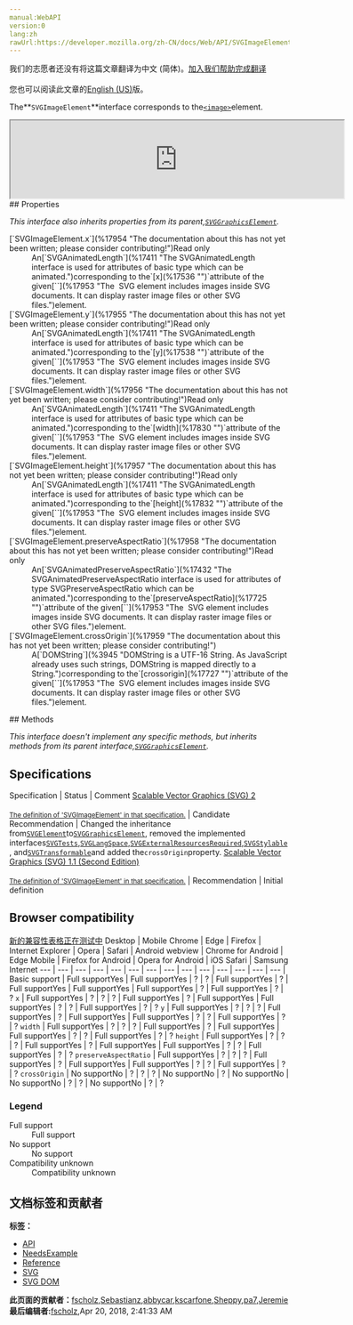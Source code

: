 ```yaml
---
manual:WebAPI
version:0
lang:zh
rawUrl:https://developer.mozilla.org/zh-CN/docs/Web/API/SVGImageElement
---
```




<bdi>我们的志愿者还没有将这篇文章翻译为<bdi>中文 (简体)</bdi>。[加入我们帮助完成翻译](%17951 "")<br></br>您也可以阅读此文章的[English (US)](%17952 "")版。</bdi>






The**`SVGImageElement`**interface corresponds to the[`<image>`](%17953 "The <image> SVG element includes images inside SVG documents. It can display raster image files or other SVG files.")element.

<iframe src='https://mdn.mozillademos.org/en-US/docs/Web/API/SVGImageElement$samples/inheritance_diagram?revision=1375642' width='600' height='140'></iframe>
## Properties<a name="Properties"></a>


<em>This interface also inherits properties from its parent,</em><em>[`SVGGraphicsElement`](%17348 "The SVGGraphicsElement interface represents SVG elements whose primary purpose is to directly render graphics into a group.").</em>

<dl><dt>[`SVGImageElement.x`](%17954 "The documentation about this has not yet been written; please consider contributing!")Read only</dt><dd>An[`SVGAnimatedLength`](%17411 "The SVGAnimatedLength interface is used for attributes of basic type <length> which can be animated.")corresponding to the`[x](%17536 "")`attribute of the given[`<image>`](%17953 "The <image> SVG element includes images inside SVG documents. It can display raster image files or other SVG files.")element.</dd><dt>[`SVGImageElement.y`](%17955 "The documentation about this has not yet been written; please consider contributing!")Read only</dt><dd>An[`SVGAnimatedLength`](%17411 "The SVGAnimatedLength interface is used for attributes of basic type <length> which can be animated.")corresponding to the`[y](%17538 "")`attribute of the given[`<image>`](%17953 "The <image> SVG element includes images inside SVG documents. It can display raster image files or other SVG files.")element.</dd><dt>[`SVGImageElement.width`](%17956 "The documentation about this has not yet been written; please consider contributing!")Read only</dt><dd>An[`SVGAnimatedLength`](%17411 "The SVGAnimatedLength interface is used for attributes of basic type <length> which can be animated.")corresponding to the`[width](%17830 "")`attribute of the given[`<image>`](%17953 "The <image> SVG element includes images inside SVG documents. It can display raster image files or other SVG files.")element.</dd><dt>[`SVGImageElement.height`](%17957 "The documentation about this has not yet been written; please consider contributing!")Read only</dt><dd>An[`SVGAnimatedLength`](%17411 "The SVGAnimatedLength interface is used for attributes of basic type <length> which can be animated.")corresponding to the`[height](%17832 "")`attribute of the given[`<image>`](%17953 "The <image> SVG element includes images inside SVG documents. It can display raster image files or other SVG files.")element.</dd><dt>[`SVGImageElement.preserveAspectRatio`](%17958 "The documentation about this has not yet been written; please consider contributing!")Read only</dt><dd>An[`SVGAnimatedPreserveAspectRatio`](%17432 "The SVGAnimatedPreserveAspectRatio interface is used for attributes of type SVGPreserveAspectRatio which can be animated.")corresponding to the`[preserveAspectRatio](%17725 "")`attribute of the given[`<image>`](%17953 "The <image> SVG element includes images inside SVG documents. It can display raster image files or other SVG files.")element.</dd><dt>[`SVGImageElement.crossOrigin`](%17959 "The documentation about this has not yet been written; please consider contributing!")</dt><dd>A[`DOMString`](%3945 "DOMString is a UTF-16 String. As JavaScript already uses such strings, DOMString is mapped directly to a String.")corresponding to the`[crossorigin](%17727 "")`attribute of the given[`<image>`](%17953 "The <image> SVG element includes images inside SVG documents. It can display raster image files or other SVG files.")element.</dd></dl>
## Methods<a name="Methods"></a>


<em>This interface doesn&#39;t implement any specific methods, but inherits methods from its parent interface,[`SVGGraphicsElement`](%17348 "The SVGGraphicsElement interface represents SVG elements whose primary purpose is to directly render graphics into a group.").</em>


## Specifications<a name="Specifications"></a>
Specification | Status | Comment 
[Scalable Vector Graphics (SVG) 2<br></br><small>The definition of &#39;SVGImageElement&#39; in that specification.</small>](%17960 "") | Candidate Recommendation | Changed the inheritance from[`SVGElement`](%17342 "All of the SVG DOM interfaces that correspond directly to elements in the SVG language derive from the SVGElement interface.")to[`SVGGraphicsElement`](%17348 "The SVGGraphicsElement interface represents SVG elements whose primary purpose is to directly render graphics into a group."), removed the implemented interfaces[`SVGTests`](%17492 "The SVGTests interface is used to reflect conditional processing attributes and is mixed into other interfaces for elements that support these attributes."),[`SVGLangSpace`](%17493 "The documentation about this has not yet been written; please consider contributing!"),[`SVGExternalResourcesRequired`](%17494 "The SVGExternalResourcesRequired interface defines an interface which applies to all elements where this element or one of its descendants can reference an external resource."),[`SVGStylable`](%17382 "The SVGStylable interface is implemented on all objects corresponding to SVG elements that can have style, class and presentation attributes specified on them."), and[`SVGTransformable`](%17495 "Interface SVGTransformable contains properties and methods that apply to all elements which have attribute transform.")and added the`crossOrigin`property. 
[Scalable Vector Graphics (SVG) 1.1 (Second Edition)<br></br><small>The definition of &#39;SVGImageElement&#39; in that specification.</small>](%17961 "") | Recommendation | Initial definition 


## Browser compatibility<a name="Browser_compatibility"></a>




[新的兼容性表格正在测试中<i></i>](%3360 "")
<abbr>Desktop<i></i></abbr> | <abbr>Mobile<i></i></abbr> 
<abbr>Chrome<i></i></abbr> | <abbr>Edge<i></i></abbr> | <abbr>Firefox<i></i></abbr> | <abbr>Internet Explorer<i></i></abbr> | <abbr>Opera<i></i></abbr> | <abbr>Safari<i></i></abbr> | <abbr>Android webview<i></i></abbr> | <abbr>Chrome for Android<i></i></abbr> | <abbr>Edge Mobile<i></i></abbr> | <abbr>Firefox for Android<i></i></abbr> | <abbr>Opera for Android<i></i></abbr> | <abbr>iOS Safari<i></i></abbr> | <abbr>Samsung Internet<i></i></abbr> 
 ---  |  ---  |  ---  |  ---  |  ---  |  ---  |  ---  |  ---  |  ---  |  ---  |  ---  |  ---  |  ---  |  ---  | 
Basic support | <abbr>Full support</abbr>Yes | <abbr>Full support</abbr>Yes | <abbr>?</abbr> | <abbr>?</abbr> | <abbr>Full support</abbr>Yes | <abbr>?</abbr> | <abbr>Full support</abbr>Yes | <abbr>Full support</abbr>Yes | <abbr>Full support</abbr>Yes | <abbr>?</abbr> | <abbr>Full support</abbr>Yes | <abbr>?</abbr> | <abbr>?</abbr> 
`x` | <abbr>Full support</abbr>Yes | <abbr>?</abbr> | <abbr>?</abbr> | <abbr>?</abbr> | <abbr>Full support</abbr>Yes | <abbr>?</abbr> | <abbr>Full support</abbr>Yes | <abbr>Full support</abbr>Yes | <abbr>?</abbr> | <abbr>?</abbr> | <abbr>Full support</abbr>Yes | <abbr>?</abbr> | <abbr>?</abbr> 
`y` | <abbr>Full support</abbr>Yes | <abbr>?</abbr> | <abbr>?</abbr> | <abbr>?</abbr> | <abbr>Full support</abbr>Yes | <abbr>?</abbr> | <abbr>Full support</abbr>Yes | <abbr>Full support</abbr>Yes | <abbr>?</abbr> | <abbr>?</abbr> | <abbr>Full support</abbr>Yes | <abbr>?</abbr> | <abbr>?</abbr> 
`width` | <abbr>Full support</abbr>Yes | <abbr>?</abbr> | <abbr>?</abbr> | <abbr>?</abbr> | <abbr>Full support</abbr>Yes | <abbr>?</abbr> | <abbr>Full support</abbr>Yes | <abbr>Full support</abbr>Yes | <abbr>?</abbr> | <abbr>?</abbr> | <abbr>Full support</abbr>Yes | <abbr>?</abbr> | <abbr>?</abbr> 
`height` | <abbr>Full support</abbr>Yes | <abbr>?</abbr> | <abbr>?</abbr> | <abbr>?</abbr> | <abbr>Full support</abbr>Yes | <abbr>?</abbr> | <abbr>Full support</abbr>Yes | <abbr>Full support</abbr>Yes | <abbr>?</abbr> | <abbr>?</abbr> | <abbr>Full support</abbr>Yes | <abbr>?</abbr> | <abbr>?</abbr> 
`preserveAspectRatio` | <abbr>Full support</abbr>Yes | <abbr>?</abbr> | <abbr>?</abbr> | <abbr>?</abbr> | <abbr>Full support</abbr>Yes | <abbr>?</abbr> | <abbr>Full support</abbr>Yes | <abbr>Full support</abbr>Yes | <abbr>?</abbr> | <abbr>?</abbr> | <abbr>Full support</abbr>Yes | <abbr>?</abbr> | <abbr>?</abbr> 
`crossOrigin` | <abbr>No support</abbr>No | <abbr>?</abbr> | <abbr>?</abbr> | <abbr>?</abbr> | <abbr>No support</abbr>No | <abbr>?</abbr> | <abbr>No support</abbr>No | <abbr>No support</abbr>No | <abbr>?</abbr> | <abbr>?</abbr> | <abbr>No support</abbr>No | <abbr>?</abbr> | <abbr>?</abbr> 


### Legend<a name="Legend"></a>
<dl><dt><abbr>Full support</abbr></dt><dd>Full support</dd><dt><abbr>No support</abbr></dt><dd>No support</dd><dt><abbr>Compatibility unknown</abbr></dt><dd>Compatibility unknown</dd></dl>







## 文档标签和贡献者
**标签：**
* [API](%50 "")
* [NeedsExample](%13047 "")
* [Reference](%3381 "")
* [SVG](%457 "")
* [SVG DOM](%17335 "")

**此页面的贡献者：**[fscholz](%60 ""),[Sebastianz](%4468 ""),[abbycar](%15784 ""),[kscarfone](%3900 ""),[Sheppy](%405 ""),[pa7](%17936 ""),[Jeremie](%4470 "")
**最后编辑者:**[fscholz](%60 ""),<time>Apr 20, 2018, 2:41:33 AM</time>


